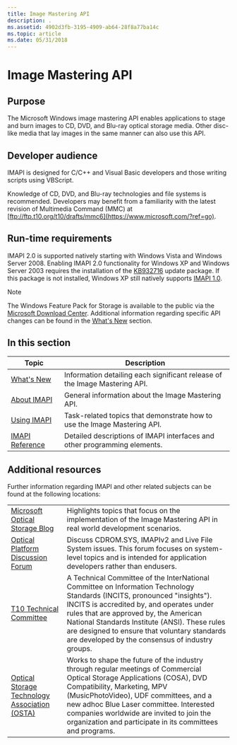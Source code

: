 ```yaml
---
title: Image Mastering API
description: .
ms.assetid: 4902d3fb-3195-4909-ab64-28f8a77ba14c
ms.topic: article
ms.date: 05/31/2018
---
```


# Image Mastering API

## Purpose

The Microsoft Windows image mastering API enables applications to stage and burn images to CD, DVD, and Blu-ray optical storage media. Other disc-like media that lay images in the same manner can also use this API.

## Developer audience

IMAPI is designed for C/C++ and Visual Basic developers and those writing scripts using VBScript.

Knowledge of CD, DVD, and Blu-ray technologies and file systems is recommended. Developers may benefit from a familiarity with the latest revision of Multimedia Command (MMC) at [ftp://ftp.t10.org/t10/drafts/mmc6](https://www.microsoft.com/?ref=go).

## Run-time requirements

IMAPI 2.0 is supported natively starting with Windows Vista and Windows Server 2008. Enabling IMAPI 2.0 functionality for Windows XP and Windows Server 2003 requires the installation of the [KB932716](https://support.microsoft.com/kb/932716) update package. If this package is not installed, Windows XP still natively supports [IMAPI 1.0](imapiv1.md).

> [!Note]  
> The Windows Feature Pack for Storage is available to the public via the [Microsoft Download Center](https://www.microsoft.com/downloads/details.aspx?FamilyID=63ab51ea-99c9-45c0-980a-c556746fcf05). Additional information regarding specific API changes can be found in the [What's New](what-s-new.md) section.

 

## In this section



| Topic                                             | Description                                                                           |
|---------------------------------------------------|---------------------------------------------------------------------------------------|
| [What's New](what-s-new.md)<br/>           | Information detailing each significant release of the Image Mastering API.<br/> |
| [About IMAPI](about-imapi.md)<br/>         | General information about the Image Mastering API.<br/>                         |
| [Using IMAPI](using-imapi.md)<br/>         | Task-related topics that demonstrate how to use the Image Mastering API.<br/>   |
| [IMAPI Reference](imapi-reference.md)<br/> | Detailed descriptions of IMAPI interfaces and other programming elements.<br/>  |



 

## Additional resources

Further information regarding IMAPI and other related subjects can be found at the following locations:



|                                                                                                  |                                                                                                                                                                                                                                                                                                                                                                    |
|--------------------------------------------------------------------------------------------------|--------------------------------------------------------------------------------------------------------------------------------------------------------------------------------------------------------------------------------------------------------------------------------------------------------------------------------------------------------------------|
| [Microsoft Optical Storage Blog](/archive/blogs/opticalstorage/)                | Highlights topics that focus on the implementation of the Image Mastering API in real world development scenarios.                                                                                                                                                                                                                                                 |
| [Optical Platform Discussion Forum](https://social.msdn.microsoft.com/forums/en-US/windowsopticalplatform/threads/)              | Discuss CDROM.SYS, IMAPIv2 and Live File System issues. This forum focuses on system-level topics and is intended for application developers rather than endusers.                                                                                                                                                                                                 |
| [T10 Technical Committee](https://www.t10.org/)                       | A Technical Committee of the InterNational Committee on Information Technology Standards (INCITS, pronounced "insights"). INCITS is accredited by, and operates under rules that are approved by, the American National Standards Institute (ANSI). These rules are designed to ensure that voluntary standards are developed by the consensus of industry groups. |
| [Optical Storage Technology Association (OSTA)](http://www.osta.org/) | Works to shape the future of the industry through regular meetings of Commercial Optical Storage Applications (COSA), DVD Compatibility, Marketing, MPV (MusicPhotoVideo), UDF committees, and a new adhoc Blue Laser committee. Interested companies worldwide are invited to join the organization and participate in its committees and programs.               |



 

 

